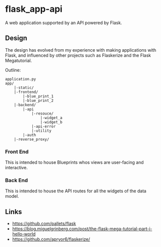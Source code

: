 # flask_app-api
A web application supported by an API powered by Flask.

## Design
The design has evolved from my experience with making applications with Flask,
and influenced by other projects such as Flaskerize and the Flask Megatutorial.

Outline:

```
application.py
app/
    |-static/
    |-frontend/
        |-blue_print_1
        |-blue_print_2
    |-backend/
        |-api
            |-resouce/
                |-widget_a
                |-widget_b
            |-api-error
            |-utility
        |-auth
    |-reverse_proxy/
```

### Front End
This is intended to house Blueprints whos views are user-facing and interactive.

### Back End
This is intended to house the API routes for all the widgets of the data model.

## Links
* https://github.com/pallets/flask
* https://blog.miguelgrinberg.com/post/the-flask-mega-tutorial-part-i-hello-world
* https://github.com/apryor6/flaskerize/
